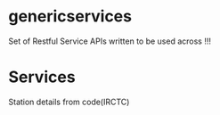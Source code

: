 genericservices
===============

Set of Restful Service APIs written to be used across !!!

Services
========
   Station details from code(IRCTC)


